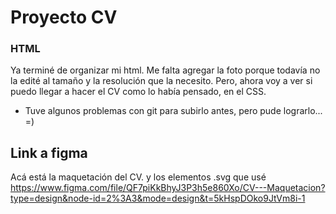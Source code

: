 # Proyecto CV
### HTML
Ya terminé de organizar mi html. Me falta agregar la foto porque todavía no la edité al tamaño y la resolución que la necesito. Pero, ahora voy a ver si puedo llegar a hacer el CV como lo había pensado, en el CSS.
* Tuve algunos problemas con git para subirlo antes, pero pude lograrlo... =) 
## Link a figma
Acá está la maquetación del CV. y los elementos .svg que usé
https://www.figma.com/file/QF7piKkBhyJ3P3h5e860Xo/CV---Maquetacion?type=design&node-id=2%3A3&mode=design&t=5kHspDOko9JtVm8i-1
